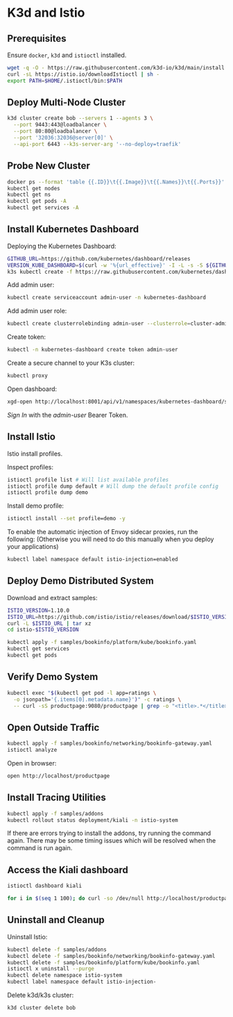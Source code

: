 # K3d and Istio

## Prerequisites

Ensure `docker`, `k3d` and `istioctl` installed.

```sh
wget -q -O - https://raw.githubusercontent.com/k3d-io/k3d/main/install.sh | bash
curl -sL https://istio.io/downloadIstioctl | sh -
export PATH=$HOME/.istioctl/bin:$PATH
```

## Deploy Multi-Node Cluster

```sh
k3d cluster create bob --servers 1 --agents 3 \
  --port 9443:443@loadbalancer \
  --port 80:80@loadbalancer \
  --port '32036:32036@server[0]' \
  --api-port 6443 --k3s-server-arg '--no-deploy=traefik'
```

## Probe New Cluster

```sh
docker ps --format 'table {{.ID}}\t{{.Image}}\t{{.Names}}\t{{.Ports}}'
kubectl get nodes
kubectl get ns
kubectl get pods -A
kubectl get services -A
```

## Install Kubernetes Dashboard

Deploying the Kubernetes Dashboard:
```sh
GITHUB_URL=https://github.com/kubernetes/dashboard/releases
VERSION_KUBE_DASHBOARD=$(curl -w '%{url_effective}' -I -L -s -S ${GITHUB_URL}/latest -o /dev/null | sed -e 's|.*/||')
k3s kubectl create -f https://raw.githubusercontent.com/kubernetes/dashboard/${VERSION_KUBE_DASHBOARD}/aio/deploy/recommended.yaml
```
Add admin user:
```sh
kubectl create serviceaccount admin-user -n kubernetes-dashboard
```
Add admin user role:
```sh
kubectl create clusterrolebinding admin-user --clusterrole=cluster-admin --serviceaccount=kubernetes-dashboard:admin-user
```
Create token:
```sh
kubectl -n kubernetes-dashboard create token admin-user
```
Create a secure channel to your K3s cluster:
```sh
kubectl proxy
```
Open dashboard:
```sh
xgd-open http://localhost:8001/api/v1/namespaces/kubernetes-dashboard/services/https:kubernetes-dashboard:/proxy/#/login
```
*Sign In* with the *admin-user* Bearer Token.


## Install Istio

Istio install profiles.

Inspect profiles:

```sh
istioctl profile list # Will list available profiles
istioctl profile dump default # Will dump the default profile config
istioctl profile dump demo
```

Install demo profile:

```sh
istioctl install --set profile=demo -y
```

To enable the automatic injection of Envoy sidecar proxies, run the following:
(Otherwise you will need to do this manually when you deploy your applications)

```sh
kubectl label namespace default istio-injection=enabled
```

## Deploy Demo Distributed System

Download and extract samples:

```sh
ISTIO_VERSION=1.10.0
ISTIO_URL=https://github.com/istio/istio/releases/download/$ISTIO_VERSION/istio-$ISTIO_VERSION-linux-amd64.tar.gz
curl -L $ISTIO_URL | tar xz
cd istio-$ISTIO_VERSION
```

```sh
kubectl apply -f samples/bookinfo/platform/kube/bookinfo.yaml
kubectl get services
kubectl get pods
```

## Verify Demo System

```sh
kubectl exec "$(kubectl get pod -l app=ratings \
  -o jsonpath='{.items[0].metadata.name}')" -c ratings \
  -- curl -sS productpage:9080/productpage | grep -o "<title>.*</title>"
```

## Open Outside Traffic

```sh
kubectl apply -f samples/bookinfo/networking/bookinfo-gateway.yaml
istioctl analyze
```

Open in browser:

```sh
open http://localhost/productpage
```

## Install Tracing Utilities

```sh
kubectl apply -f samples/addons
kubectl rollout status deployment/kiali -n istio-system
```

If there are errors trying to install the addons, try running the command again.
There may be some timing issues which will be resolved when the command is run
again.

## Access the Kiali dashboard

```sh
istioctl dashboard kiali

for i in $(seq 1 100); do curl -so /dev/null http://localhost/productpage; done
```

## Uninstall and Cleanup

Uninstall Istio:

```sh
kubectl delete -f samples/addons
kubectl delete -f samples/bookinfo/networking/bookinfo-gateway.yaml
kubectl delete -f samples/bookinfo/platform/kube/bookinfo.yaml
istioctl x uninstall --purge
kubectl delete namespace istio-system
kubectl label namespace default istio-injection-
```

Delete k3d/k3s cluster:

```sh
k3d cluster delete bob
```
